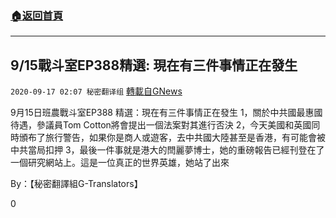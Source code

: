 ###  [:house:返回首頁](https://github.com/ourhimalayas/txt)
---

## 9/15戰斗室EP388精選: 現在有三件事情正在發生
`2020-09-17 02:07 秘密翻译组` [轉載自GNews](https://gnews.org/zh-hant/362839/)

9月15日班農戰斗室EP388 精選：現在有三件事情正在發生
 1，關於中共國最惠國待遇，參議員Tom Cotton將會提出一個法案對其進行否決
 2，今天美國和英國同時頒布了旅行警告，如果你是商人或遊客，去中共國大陸甚至是香港，有可能會被中共當局扣押
 3，最後一件事就是港大的閆麗夢博士，她的重磅報告已經刊登在了一個研究網站上。這是一位真正的世界英雄，她站了出來



By：【秘密翻譯組G-Translators】

0
